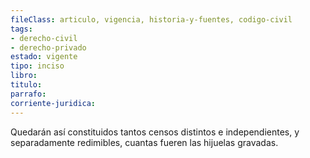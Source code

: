 ```yaml
---
fileClass: articulo, vigencia, historia-y-fuentes, codigo-civil
tags:
- derecho-civil
- derecho-privado
estado: vigente
tipo: inciso
libro:
titulo:
parrafo:
corriente-juridica:
---
```

Quedarán así constituidos tantos censos distintos e independientes, y separadamente redimibles, cuantas fueren las hijuelas gravadas.
